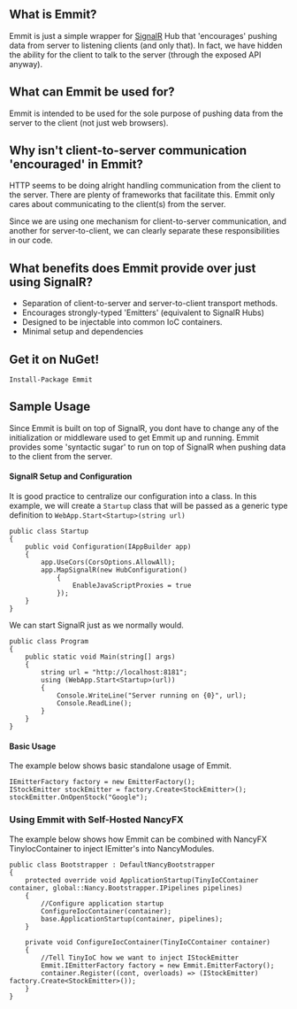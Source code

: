 ## What is Emmit?
Emmit is just a simple wrapper for [SignalR](https://github.com/SignalR/SignalR) Hub that 'encourages' pushing data from server to listening clients (and only that). In fact, we have hidden the ability for the client to talk to the server (through the exposed API anyway).

## What can Emmit be used for?
Emmit is intended to be used for the sole purpose of pushing data from the server to the client (not just web browsers).

## Why isn't client-to-server communication 'encouraged' in Emmit?
HTTP seems to be doing alright handling communication from the client to the server. There are plenty of frameworks that facilitate this. Emmit only cares about communicating to the client(s) from the server.

Since we are using one mechanism for client-to-server communication, and another for server-to-client, we can clearly separate these responsibilities in our code.

## What benefits does Emmit provide over just using SignalR?

* Separation of client-to-server and server-to-client transport methods.
* Encourages strongly-typed 'Emitters' (equivalent to SignalR Hubs)
* Designed to be injectable into common IoC containers.
* Minimal setup and dependencies

## Get it on NuGet!

    Install-Package Emmit

## Sample Usage
Since Emmit is built on top of SignalR, you dont have to change any of the initialization or middleware used to get Emmit up and running. Emmit provides some 'syntactic sugar' to run on top of SignalR when pushing data to the client from the server.

#### SignalR Setup and Configuration

It is good practice to centralize our configuration into a class. In this example, we will create a `Startup` class that will be passed as a generic type definition to `WebApp.Start<Startup>(string url)`

    public class Startup
    {
        public void Configuration(IAppBuilder app)
        {
            app.UseCors(CorsOptions.AllowAll);
            app.MapSignalR(new HubConfiguration()
                {
                    EnableJavaScriptProxies = true
                });
        }
    }
    
We can start SignalR just as we normally would.

    public class Program
    {
        public static void Main(string[] args)
        {
            string url = "http://localhost:8181";
            using (WebApp.Start<Startup>(url))
            {
                Console.WriteLine("Server running on {0}", url);
                Console.ReadLine();
            }
        }
    }

#### Basic Usage
The example below shows basic standalone usage of Emmit.

    IEmitterFactory factory = new EmitterFactory();
    IStockEmitter stockEmitter = factory.Create<StockEmitter>();
    stockEmitter.OnOpenStock("Google");

### Using Emmit with Self-Hosted NancyFX
The example below shows how Emmit can be combined with NancyFX TinyIocContainer to inject IEmitter's into NancyModules.

    public class Bootstrapper : DefaultNancyBootstrapper
    {
        protected override void ApplicationStartup(TinyIoCContainer container, global::Nancy.Bootstrapper.IPipelines pipelines)
        {
            //Configure application startup
            ConfigureIocContainer(container);
            base.ApplicationStartup(container, pipelines);
        }

        private void ConfigureIocContainer(TinyIoCContainer container)
        {
            //Tell TinyIoC how we want to inject IStockEmitter
            Emmit.IEmitterFactory factory = new Emmit.EmitterFactory();
            container.Register((cont, overloads) => (IStockEmitter) factory.Create<StockEmitter>());
        }
    }

    







